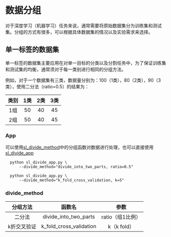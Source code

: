 # 数据分组
对于深度学习（机器学习）任务来说，通常需要将原始数据集分为训练集和测试集。分组的方式有很多，可以根据具体数据集的情况以及实验需求来选择。

## 单一标签的数据集
单一标签的数据集主要应用在对单一目标的分类以及分割任务中，为了保证训练集和测试集的均衡，通常须对于每一类别进行相同的分组方法。

例如，对于一个数据集有三类，数据量分别为：100（1类），80（2类），90（3类），使用二分法（ratio=0.5）的结果为：

类别 | 1类 | 2类 | 3类
:---:|:---:|:---:|:---:
1组 | 50 | 40 | 45
2组 | 50 | 40 | 45

### App
可以使用[sl_divide_method](sl_divide_method.py)中的分组函数对数据进行处理，也可以直接使用[sl_divide_app](sl_divide_app.py)

```
  python sl_divide_app.py \
      --divide_method="divide_into_two_parts, ratio=0.5"

  python sl_divide_app.py \
      --divide_method="k_fold_cross_validation, k=5"
```

### divide_method
分组方法 | 函数名 | 参数
:-------:|:------:|:----:
二分法 | divide_into_two_parts | ratio（组1比例）
k折交叉验证 | k_fold_cross_validation | k（k fold）